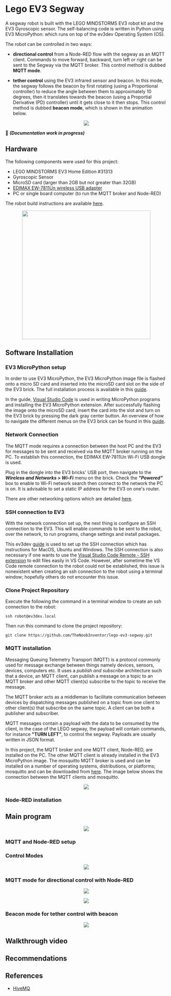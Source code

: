 # Lego EV3 Segway
A segway robot is built with the LEGO MINDSTORMS EV3 robot kit and the EV3 Gyroscopic sensor. The self-balancing code is written in Python using EV3 MicroPython: which runs on top of the ev3dev Operating System (OS).

The robot can be controlled in two ways:

- **directional control** from a Node-RED flow with the segway as an MQTT client. Commands to move forward, backward, turn left or right
can be sent to the Segway via the MQTT broker. This control method is dubbed **MQTT mode**. 

- **tether control** using the EV3 infrared sensor and beacon. In this mode, the segway follows the beacon by first rotating (using a Proportional
controller) to reduce the angle between them to approximately 10 degrees, then it translates towards the beacon (using a Proportial 
Derivative (PD) controller) until it gets close to it then stops. This control method is dubbed **beacon mode**, which is shown in the animation below.

<p align='center'>
  <img src=docs/images/beacon_mode.gif>
</p>

🚧	***(Documentation work in progress)***

## Hardware

The following components were used for this project:

- LEGO MINDSTORMS EV3 Home Edition #31313
- Gyroscopic Sensor
- MicroSD card (larger than 2GB but not greater than 32GB)
- [EDIMAX EW-7811Un wireless USB adapter](https://www.edimax.com/edimax/merchandise/merchandise_detail/data/edimax/in/wireless_adapters_n150/ew-7811un/)
- PC or single board computer (to run the MQTT broker and Node-RED)

The robot build instructions are available [here](https://robotsquare.com/2014/06/23/tutorial-building-balanc3r/).

<p align='center'>
  <img src=docs/images/ev3_segway.jpg width=400>
</p>

## Software Installation

### EV3 MicroPython setup
In order to use EV3 MicroPython, the EV3 MicroPython image file is flashed onto a micro SD card and inserted into the microSD card slot on the side of the EV3 brick. The full installation process is available in this [guide](https://pybricks.com/ev3-micropython/startinstall.html).

In the guide, [Visual Studio Code](https://code.visualstudio.com/Download) is used in writing MicroPython programs and installing the EV3 MicroPython extension. After successfully flashing the image onto the microSD card, insert the card into the slot and turn on the EV3 brick by pressing the dark gray center button. An overview of how to navigate the different menus on the EV3 brick can be found in this [guide](https://pybricks.com/ev3-micropython/startbrick.html).

### Network Connection

The MQTT mode requires a connection between the host PC and the EV3 for messages to be sent and received via the MQTT broker running on the PC. To establish this connection, the EDIMAX EW-7811Un Wi-Fi USB dongle is used. 

Plug in the dongle into the EV3 bricks' USB port, then navigate to the ***Wireless and Networks > Wi-Fi*** menu on the brick. Check the ***"Powered"*** box to enable to Wi-Fi network search then connect to the network the PC is on. It is advisable to set a static IP address for the EV3 on one's router.

There are other networking options which are detailed [here](https://www.ev3dev.org/docs/networking/).

### SSH connection to EV3

With the network connection set up, the next thing is configure an SSH connection to the EV3. This will enable commands to be sent to the robot, over the network, to run programs, change settings and install packages.

This ev3dev [guide](https://www.ev3dev.org/docs/tutorials/connecting-to-ev3dev-with-ssh/) is used to set up the SSH connection which has instructions for MacOS, Ubuntu and Windows.
The SSH connection is also necessary if one wants to use the [Visual Studio Code Remote - SSH extension](https://code.visualstudio.com/docs/remote/ssh) to edit files easily in VS Code. However, after sometime the VS Code remote connection to the robot could not be established, this issue is nonexistent when creating an ssh connection to the robot using a terminal window; hopefully others do not encounter this issue.

### Clone Project Repository

Execute the following the command in a terminal window to create an ssh connection to the robot:
```
ssh robot@ev3dev.local
```

Then run this command to clone the project repository:
```
git clone https://github.com/TheNoobInventor/lego-ev3-segway.git
```

### MQTT installation

Messaging Queuing Telemetry Transport (MQTT) is a protocol commonly used for message exchange between things namely devices, sensors, devices, computers etc. It uses a *publish and subscribe* architecture such that a device, an MQTT client, can publish a message on a topic to an MQTT broker and other MQTT client(s) subscribe to the topic to receive the message.

The MQTT broker acts as a middleman to facilitate communication between devices by dispatching messages published on a topic from one client to other client(s) that subscribe on the same topic. A client can be both a publisher and subscriber. 

MQTT messages contain a payload with the data to be consumed by the client, in the case of the LEGO segway, the payload will contain commands, for instance **"TURN LEFT"**, to control the segway. Payloads are usually written in JSON format.

In this project, the MQTT broker and one MQTT client, Node-RED, are installed on the PC. The other MQTT client is already installed in the EV3 MicroPython image. The mosquitto MQTT broker is used and can be installed on a number of operating systems, distributions, or platforms; mosquitto and can be downloaded from [here](https://mosquitto.org/download/). The image below shows the connection between the MQTT clients and mosquitto.

<p align='center'>
  <img src=docs/images/mosquitto_connection.png>
</p>

### Node-RED installation

## Main program 

<p align='center'>
  <img src=docs/images/main_program.png>
</p>


### MQTT and Node-RED setup


### Control Modes

<p align='center'>
  <img src=docs/images/update_action.png>
</p>


### MQTT mode for directional control with Node-RED
<p align='center'>
  <img src=docs/images/mqtt_mode.png>
</p>


<p align='center'>
  <img src=docs/images/Node-RED-commands.png>
</p>

### Beacon mode for tether control with beacon

<p align='center'>
  <img src=docs/images/beacon_mode.png>
</p>


## Walkthrough video

## Recommendations

## References

- [HiveMQ](https://www.hivemq.com/mqtt/)